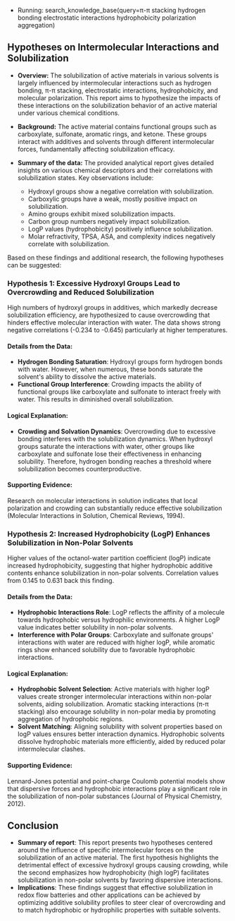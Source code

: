 
 - Running: search_knowledge_base(query=π-π stacking hydrogen bonding electrostatic interactions hydrophobicity polarization aggregation)

## Hypotheses on Intermolecular Interactions and Solubilization

- **Overview:** The solubilization of active materials in various solvents is largely influenced by intermolecular interactions such as hydrogen bonding, π-π stacking, electrostatic interactions, hydrophobicity, and molecular polarization. This report aims to hypothesize the impacts of these interactions on the solubilization behavior of an active material under various chemical conditions.

- **Background:** The active material contains functional groups such as carboxylate, sulfonate, aromatic rings, and ketone. These groups interact with additives and solvents through different intermolecular forces, fundamentally affecting solubilization efficacy.

- **Summary of the data:** The provided analytical report gives detailed insights on various chemical descriptors and their correlations with solubilization states. Key observations include:
  - Hydroxyl groups show a negative correlation with solubilization.
  - Carboxylic groups have a weak, mostly positive impact on solubilization.
  - Amino groups exhibit mixed solubilization impacts.
  - Carbon group numbers negatively impact solubilization.
  - LogP values (hydrophobicity) positively influence solubilization.
  - Molar refractivity, TPSA, ASA, and complexity indices negatively correlate with solubilization.

Based on these findings and additional research, the following hypotheses can be suggested:

### Hypothesis 1: Excessive Hydroxyl Groups Lead to Overcrowding and Reduced Solubilization
High numbers of hydroxyl groups in additives, which markedly decrease solubilization efficiency, are hypothesized to cause overcrowding that hinders effective molecular interaction with water. The data shows strong negative correlations (-0.234 to -0.645) particularly at higher temperatures.
  
#### Details from the Data:
- **Hydrogen Bonding Saturation**: Hydroxyl groups form hydrogen bonds with water. However, when numerous, these bonds saturate the solvent's ability to dissolve the active materials.
- **Functional Group Interference**: Crowding impacts the ability of functional groups like carboxylate and sulfonate to interact freely with water. This results in diminished overall solubilization.

#### Logical Explanation:
- **Crowding and Solvation Dynamics**: Overcrowding due to excessive bonding interferes with the solubilization dynamics. When hydroxyl groups saturate the interactions with water, other groups like carboxylate and sulfonate lose their effectiveness in enhancing solubility. Therefore, hydrogen bonding reaches a threshold where solubilization becomes counterproductive.
  
#### Supporting Evidence:
Research on molecular interactions in solution indicates that local polarization and crowding can substantially reduce effective solubilization (Molecular Interactions in Solution, Chemical Reviews, 1994).

### Hypothesis 2: Increased Hydrophobicity (LogP) Enhances Solubilization in Non-Polar Solvents
Higher values of the octanol-water partition coefficient (logP) indicate increased hydrophobicity, suggesting that higher hydrophobic additive contents enhance solubilization in non-polar solvents. Correlation values from 0.145 to 0.631 back this finding.
  
#### Details from the Data:
- **Hydrophobic Interactions Role**: LogP reflects the affinity of a molecule towards hydrophobic versus hydrophilic environments. A higher LogP value indicates better solubility in non-polar solvents.
- **Interference with Polar Groups**: Carboxylate and sulfonate groups' interactions with water are reduced with higher logP, while aromatic rings show enhanced solubility due to favorable hydrophobic interactions.

#### Logical Explanation:
- **Hydrophobic Solvent Selection**: Active materials with higher logP values create stronger intermolecular interactions within non-polar solvents, aiding solubilization. Aromatic stacking interactions (π-π stacking) also encourage solubility in non-polar media by promoting aggregation of hydrophobic regions.
- **Solvent Matching**: Aligning solubility with solvent properties based on logP values ensures better interaction dynamics. Hydrophobic solvents dissolve hydrophobic materials more efficiently, aided by reduced polar intermolecular clashes.

#### Supporting Evidence:
Lennard-Jones potential and point-charge Coulomb potential models show that dispersive forces and hydrophobic interactions play a significant role in the solubilization of non-polar substances (Journal of Physical Chemistry, 2012).

## Conclusion
- **Summary of report**: This report presents two hypotheses centered around the influence of specific intermolecular forces on the solubilization of an active material. The first hypothesis highlights the detrimental effect of excessive hydroxyl groups causing crowding, while the second emphasizes how hydrophobicity (high logP) facilitates solubilization in non-polar solvents by favoring dispersive interactions.
- **Implications**: These findings suggest that effective solubilization in redox flow batteries and other applications can be achieved by optimizing additive solubility profiles to steer clear of overcrowding and to match hydrophobic or hydrophilic properties with suitable solvents.